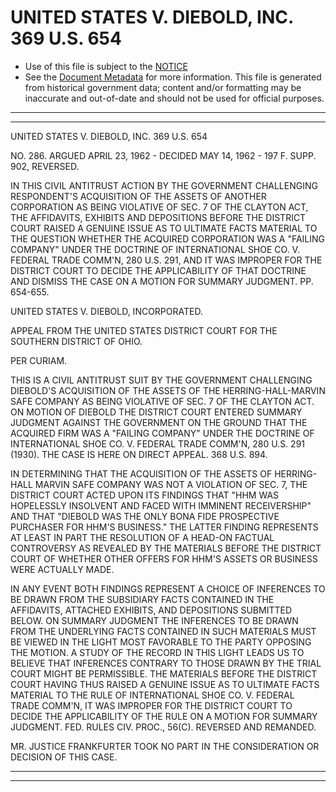 ---
---

# UNITED STATES V. DIEBOLD, INC. 369 U.S. 654

* Use of this file is subject to the [NOTICE](https://github.com/publicdocs/notice/blob/master/NOTICE)
* See the [Document Metadata](../../../) for more information.
  This file is generated from historical government data; content and/or formatting may be inaccurate and out-of-date and should not be used for official purposes.

----------
----------

UNITED STATES V. DIEBOLD, INC. 369 U.S. 654

NO. 286.  ARGUED APRIL 23, 1962 - DECIDED MAY 14, 1962 - 197 F. SUPP. 902, REVERSED.

IN THIS CIVIL ANTITRUST ACTION BY THE GOVERNMENT CHALLENGING RESPONDENT'S ACQUISITION OF THE ASSETS OF ANOTHER CORPORATION AS BEING VIOLATIVE OF SEC. 7 OF THE CLAYTON ACT, THE AFFIDAVITS, EXHIBITS AND DEPOSITIONS BEFORE THE DISTRICT COURT RAISED A GENUINE ISSUE AS TO ULTIMATE FACTS MATERIAL TO THE QUESTION WHETHER THE ACQUIRED CORPORATION WAS A "FAILING COMPANY" UNDER THE DOCTRINE OF INTERNATIONAL SHOE CO. V. FEDERAL TRADE COMM'N, 280 U.S. 291, AND IT WAS IMPROPER FOR THE DISTRICT COURT TO DECIDE THE APPLICABILITY OF THAT DOCTRINE AND DISMISS THE CASE ON A MOTION FOR SUMMARY JUDGMENT.  PP. 654-655.

UNITED STATES V. DIEBOLD, INCORPORATED.

APPEAL FROM THE UNITED STATES DISTRICT COURT FOR THE SOUTHERN DISTRICT OF OHIO.

PER CURIAM.

THIS IS A CIVIL ANTITRUST SUIT BY THE GOVERNMENT CHALLENGING DIEBOLD'S ACQUISITION OF THE ASSETS OF THE HERRING-HALL-MARVIN SAFE COMPANY AS BEING VIOLATIVE OF SEC. 7 OF THE CLAYTON ACT.  ON MOTION OF DIEBOLD THE DISTRICT COURT ENTERED SUMMARY JUDGMENT AGAINST THE GOVERNMENT ON THE GROUND THAT THE ACQUIRED FIRM WAS A "FAILING COMPANY" UNDER THE DOCTRINE OF INTERNATIONAL SHOE CO. V. FEDERAL TRADE COMM'N, 280 U.S. 291 (1930).  THE CASE IS HERE ON DIRECT APPEAL.  368 U.S. 894.

IN DETERMINING THAT THE ACQUISITION OF THE ASSETS OF HERRING-HALL MARVIN SAFE COMPANY WAS NOT A VIOLATION OF SEC. 7, THE DISTRICT COURT ACTED UPON ITS FINDINGS THAT "HHM WAS HOPELESSLY INSOLVENT AND FACED WITH IMMINENT RECEIVERSHIP" AND THAT "DIEBOLD WAS THE ONLY BONA FIDE PROSPECTIVE PURCHASER FOR HHM'S BUSINESS."  THE LATTER FINDING REPRESENTS AT LEAST IN PART THE RESOLUTION OF A HEAD-ON FACTUAL CONTROVERSY AS REVEALED BY THE MATERIALS BEFORE THE DISTRICT COURT OF WHETHER OTHER OFFERS FOR HHM'S ASSETS OR BUSINESS WERE ACTUALLY MADE.

IN ANY EVENT BOTH FINDINGS REPRESENT A CHOICE OF INFERENCES TO BE DRAWN FROM THE SUBSIDIARY FACTS CONTAINED IN THE AFFIDAVITS, ATTACHED EXHIBITS, AND DEPOSITIONS SUBMITTED BELOW.  ON SUMMARY JUDGMENT THE INFERENCES TO BE DRAWN FROM THE UNDERLYING FACTS CONTAINED IN SUCH MATERIALS MUST BE VIEWED IN THE LIGHT MOST FAVORABLE TO THE PARTY OPPOSING THE MOTION.  A STUDY OF THE RECORD IN THIS LIGHT LEADS US TO BELIEVE THAT INFERENCES CONTRARY TO THOSE DRAWN BY THE TRIAL COURT MIGHT BE PERMISSIBLE.  THE MATERIALS BEFORE THE DISTRICT COURT HAVING THUS RAISED A GENUINE ISSUE AS TO ULTIMATE FACTS MATERIAL TO THE RULE OF INTERNATIONAL SHOE CO. V. FEDERAL TRADE COMM'N, IT WAS IMPROPER FOR THE DISTRICT COURT TO DECIDE THE APPLICABILITY OF THE RULE ON A MOTION FOR SUMMARY JUDGMENT.  FED. RULES CIV. PROC., 56(C).  REVERSED AND REMANDED.

MR. JUSTICE FRANKFURTER TOOK NO PART IN THE CONSIDERATION OR DECISION OF THIS CASE.


----------
----------

